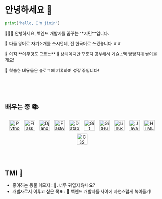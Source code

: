 # 안녕하세요 🐋

```python
print("hello, I'm jimin")

```

<p> 🙇🏻‍♀️ 안녕하세요, 백엔드 개발자를 꿈꾸는 **지민**입니다.</p>
<p> 🔭 다들 영어로 자기소개를 쓰시던데, 전 한국어로 쓰겠습니다 ㅎㅎ </p>
<p> 🌱 아직 **아무것도 모르는** 🤪 상태이지만 꾸준히 공부해서 기술스택 빵빵하게 쌓아볼게요! </p>
<p> 📝 학습한 내용들은 블로그에 기록하며 성장 중입니다!</p>

<br><br><br>

## 배우는 중 📚
<p align="center">
  <img src="https://img.shields.io/badge/Python-3776AB?style=flat-square&logo=python&logoColor=white" height="35" title="Python" style="margin:5px"/>
  <img src="https://img.shields.io/badge/Flask-000000?style=flat-square&logo=flask&logoColor=white" height="35" title="Flask" style="margin:5px"/>
  <img src="https://img.shields.io/badge/Django-092E20?style=flat-square&logo=django&logoColor=white" height="35" title="Django" style="margin:5px"/>
  <img src="https://img.shields.io/badge/FastAPI-009688?style=flat-square&logo=fastapi&logoColor=white" height="35" title="FastAPI" style="margin:5px"/>
  <img src="https://img.shields.io/badge/Database-4479A1?style=flat-square&logo=mysql&logoColor=white" height="35" title="Database" style="margin:5px"/>
  <img src="https://img.shields.io/badge/Git-F05032?style=flat-square&logo=git&logoColor=white" height="35" title="Git" style="margin:5px"/>
  <img src="https://img.shields.io/badge/GitHub-181717?style=flat-square&logo=github&logoColor=white" height="35" title="GitHub" style="margin:5px"/>
  <img src="https://img.shields.io/badge/Linux-FCC624?style=flat-square&logo=linux&logoColor=black" height="35" title="Linux" style="margin:5px"/>
  <img src="https://img.shields.io/badge/JavaScript-F7DF1E?style=flat-square&logo=javascript&logoColor=black" height="35" title="JavaScript" style="margin:5px"/>
  <img src="https://img.shields.io/badge/HTML-E34F26?style=flat-square&logo=html5&logoColor=white" height="35" title="HTML" style="margin:5px"/>
  <img src="https://img.shields.io/badge/CSS-1572B6?style=flat-square&logo=css3&logoColor=white" height="35" title="CSS" style="margin:5px"/>
</p>


<br><br>
## TMI 🦦
- 좋아하는 동물 이모지 : 🦧. 너무 귀엽지 않나요?
- 개발자로서 이루고 싶은 목표 : 🫠 백엔드 개발자들 사이에 자연스럽게 녹아들기!

